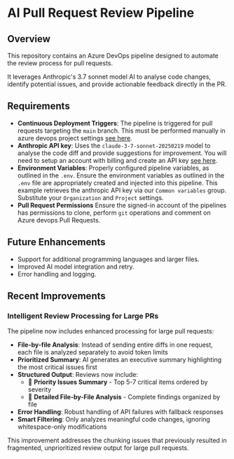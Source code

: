 # AI Pull Request Review Pipeline

## Overview
This repository contains an Azure DevOps pipeline designed to automate the review process for pull requests. 

It leverages Anthropic's 3.7 sonnet model AI to analyse code changes, identify potential issues, and provide actionable feedback directly in the PR. 

## Requirements
- **Continuous Deployment Triggers**: The pipeline is triggered for pull requests targeting the `main` branch. This must be performed manually in azure devops project settings [see here](https://learn.microsoft.com/en-us/azure/devops/pipelines/release/triggers?view=azure-devops#continuous-deployment-triggers).
- **Anthropic API key**: Uses the `claude-3-7-sonnet-20250219` model to analyse the code diff and provide suggestions for improvement. You will need to setup an account with billing and create an API key [see here](https://docs.anthropic.com/en/api/getting-started).
- **Environment Variables**: Properly configured pipeline variables, as outlined in the ``.env``. Ensure the environment variables as outlined in the ``.env`` file are appropriately created and injected into this pipeline. This example retrieves the anthropic API key via our ``Common variables`` group. Substitute your ``Organization`` and ``Project`` settings.
- **Pull Request Permissions** Ensure the signed-in account of the pipelines has permissions to clone, perform ``git`` operations and comment on Azure devops Pull Requests.


## Future Enhancements
- Support for additional programming languages and larger files.
- Improved AI model integration and retry.
- Error handling and logging.

## Recent Improvements

### Intelligent Review Processing for Large PRs
The pipeline now includes enhanced processing for large pull requests:

- **File-by-file Analysis**: Instead of sending entire diffs in one request, each file is analyzed separately to avoid token limits
- **Prioritized Summary**: AI generates an executive summary highlighting the most critical issues first
- **Structured Output**: Reviews now include:
  - 🎯 **Priority Issues Summary** - Top 5-7 critical items ordered by severity 
  - 📄 **Detailed File-by-File Analysis** - Complete findings organized by file
- **Error Handling**: Robust handling of API failures with fallback responses
- **Smart Filtering**: Only analyzes meaningful code changes, ignoring whitespace-only modifications

This improvement addresses the chunking issues that previously resulted in fragmented, unprioritized review output for large pull requests.